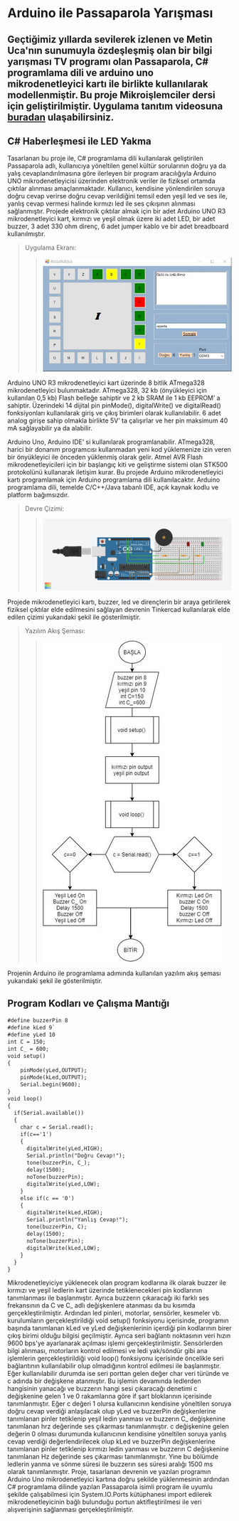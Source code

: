 # Arduino ile Passaparola Yarışması
Geçtiğimiz yıllarda sevilerek izlenen ve Metin Uca'nın sunumuyla özdeşleşmiş olan bir bilgi yarışması TV programı olan Passaparola, C# programlama dili ve arduino uno mikrodenetleyici kartı ile birlikte kullanılarak modellenmiştir. Bu proje Mikroişlemciler dersi için geliştirilmiştir.
Uygulama tanıtım videosuna [buradan](https://www.youtube.com/watch?v=nU3hGvrmQC4) ulaşabilirsiniz.
---
## C# Haberleşmesi ile LED Yakma
Tasarlanan bu proje ile, C# programlama dili kullanılarak geliştirilen Passaparola adlı, kullanıcıya yöneltilen genel kültür sorularının doğru ya da yalış cevaplandırılmasına göre ilerleyen bir program aracılığıyla Arduino UNO mikrodenetleyicisi üzerinden elektronik veriler ile fiziksel ortamda çıktılar alınması amaçlanmaktadır. Kullanıcı, kendisine yönlendirilen soruya doğru cevap verirse doğru cevap verildiğini temsil eden yeşil led ve ses ile, yanlış cevap vermesi halinde kırmızı led ile ses çıkışının alınması sağlanmıştır. Projede elektronik çıktılar almak için bir adet Arduino UNO R3 mikrodenetleyici kart, kırmızı ve yeşil olmak üzere iki adet LED, bir adet buzzer, 3 adet 330 ohm direnç, 6 adet jumper kablo ve bir adet breadboard kullanılmıştır.

> Uygulama Ekranı:
> 
>> ![app screen](img/main.png "Uygulama Ekranı")

Arduino UNO R3 mikrodenetleyici kart üzerinde 8 bitlik ATmega328 mikrodenetleyici bulunmaktadır. ATmega328, 32 kb (önyükleyici için kullanılan 0,5 kb) Flash belleğe sahiptir ve 2 kb SRAM ile 1 kb EEPROM’ a sahiptir. Üzerindeki 14 dijital pin pinMode(), digitalWrite() ve digitalRead() fonksiyonları kullanılarak giriş ve çıkış birimleri olarak kullanılabilir. 6 adet analog girişe sahip olmakla birlikte 5V’ ta çalışırlar ve her pin maksimum 40 mA sağlayabilir ya da alabilir. 

Arduino Uno, Arduino IDE’ si kullanılarak programlanabilir. ATmega328, harici bir donanım programcısı kullanmadan yeni kod yüklemenize izin veren bir önyükleyici ile önceden yüklenmiş olarak gelir. Atmel AVR Flash mikrodenetleyicileri için bir başlangıç kiti ve geliştirme sistemi olan STK500 protokolünü kullanarak iletişim kurar.
Bu projede Arduino mikrodenetleyici kartı programlamak için Arduino programlama dili kullanılacaktır. Arduino programlama dili, temelde C/C++/Java tabanlı IDE, açık kaynak kodlu ve platform bağımsızdır.

> Devre Çizimi:
> 
>> ![tinkercad](img/tinkercad.png "Tinkercad ile devre çizimi")

Projede mikrodenetleyici kartı, buzzer, led ve dirençlerin bir araya getirilerek fiziksel çıktılar elde edilmesini sağlayan devrenin Tinkercad kullanılarak elde edilen çizimi yukarıdaki şekil ile gösterilmiştir.

> Yazılım Akış Şeması:
> 
>> ![flow_chart](img/akis_sema.jpg "Arduino kodları akış şeması")

Projenin Arduino ile programlama adımında kullanılan yazılım akış şeması yukarıdaki şekil ile gösterilmiştir.

## Program Kodları ve Çalışma Mantığı
```
#define buzzerPin 8
#define kLed 9`
#define yLed 10
int C = 150;
int C_ = 600;
void setup()
{
    pinMode(yLed,OUTPUT);
    pinMode(kLed,OUTPUT);
    Serial.begin(9600);     
}
void loop()
{
  if(Serial.available())
  {
    char c = Serial.read();
    if(c=='1')
    {
      digitalWrite(yLed,HIGH);
      Serial.println("Doğru Cevap!");
      tone(buzzerPin, C_);
      delay(1500);
      noTone(buzzerPin);
      digitalWrite(yLed,LOW);    
    }
    else if(c == '0')
    {
      digitalWrite(kLed,HIGH);
      Serial.println("Yanlış Cevap!");
      tone(buzzerPin, C);
      delay(1500);
      noTone(buzzerPin);
      digitalWrite(kLed,LOW);
    }
  }
}
```
Mikrodenetleyiciye yüklenecek olan program kodlarına ilk olarak buzzer ile kırmızı ve yeşil ledlerin kart üzerinde tetiklenecekleri pin kodlarının tanımlanması ile başlanmıştır. Ayrıca buzzerın çıkaracağı iki farklı ses frekansının da C ve C_ adlı değişkenlere atanması da bu kısımda gerçekleştirilmiştir.
Ardından led pinleri, motorlar, sensörler, kesmeler vb. kurulumların gerçekleştirildiği void setup() fonksiyonu içerisinde, programın başında tanımlanan kLed ve yLed değişkenlerinin içerdiği pin kodlarının birer çıkış birimi olduğu bilgisi geçilmiştir. Ayrıca seri bağlantı noktasının  veri hızın 9600 bps'ye ayarlanarak açılması işlemi gerçekleştirilmiştir.
Sensörlerden bilgi alınması, motorların kontrol edilmesi ve ledi yak/söndür gibi ana işlemlerin gerçekleştirildiği void loop() fonksiyonu içerisinde öncelikle seri bağlantının kullanılabilir olup olmadığının kontrol edilmesi ile başlanmıştır. Eğer kullanılabilir durumda ise seri porttan gelen değer char veri türünde ve c adında bir değişkene atanmıştır. 
Bu işlemin devamında ledlerden hangisinin yanacağı ve buzzerın hangi sesi çıkaracağı denetimi c değişkenine gelen 1 ve 0 rakamlarına göre if şart bloklarının içerisinde tanımlanmıştır. Eğer c değeri 1 olursa kullanıcının kendisine yöneltilen soruya doğru cevap verdiği anlaşılacak olup yLed ve buzzerPin değişkenlerine tanımlanan pinler tetiklenip yeşil ledin yanması ve buzzerın C_ değişkenine tanımlanan hrz değerinde ses çıkarması tanımlanmıştır. c değişkenine gelen değerin 0 olması durumunda kullanıcının kendisine yöneltilen soruya yanlış cevap verdiği değerlendirilecek olup kLed ve buzzerPin değişkenlerine tanımlanan pinler tetiklenip kırmızı ledin yanması ve buzzerın C değişkenine tanımlanan Hz değerinde ses çıkarması tanımlanmıştır. Yine bu bölümde ledlerin yanma ve sönme süresi ile buzzerın ses süresi aralığı 1500 ms olarak tanımlanmıştır.
Proje, tasarlanan devrenin ve yazılan programın Arduino Uno mikrodenetleyici kartına doğru şekilde yüklenmesinin ardından C# programlama dilinde yazılan Passaparola isimli program ile uyumlu şekilde çalışabilmesi için System.IO.Ports kütüphanesi import edilerek mikrodenetleyicinin bağlı bulunduğu portun aktifleştirilmesi ile veri alışverişinin sağlanması gerçekleştirilmiştir.
